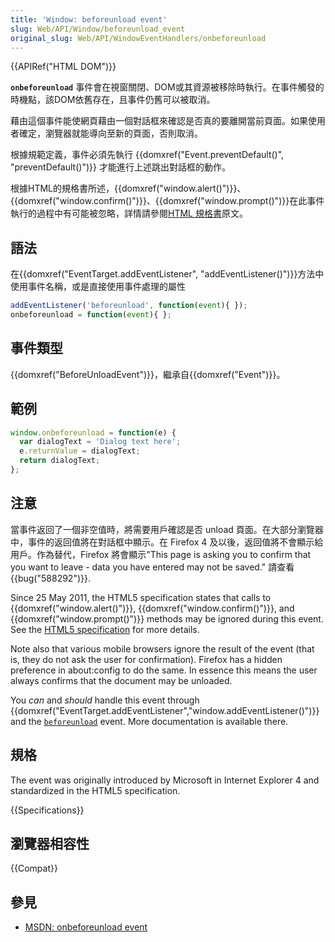 ```yaml
---
title: 'Window: beforeunload event'
slug: Web/API/Window/beforeunload_event
original_slug: Web/API/WindowEventHandlers/onbeforeunload
---
```


{{APIRef("HTML DOM")}}

**`onbeforeunload`** 事件會在視窗關閉、DOM或其資源被移除時執行。在事件觸發的時機點，該DOM依舊存在，且事件仍舊可以被取消。

藉由這個事件能使網頁藉由一個對話框來確認是否真的要離開當前頁面。如果使用者確定，瀏覽器就能導向至新的頁面，否則取消。

根據規範定義，事件必須先執行 {{domxref("Event.preventDefault()", "preventDefault()")}} 才能進行上述跳出對話框的動作。

根據HTML的規格書所述，{{domxref("window.alert()")}}、{{domxref("window.confirm()")}}、{{domxref("window.prompt()")}}在此事件執行的過程中有可能被忽略，詳情請參閱[HTML 規格書](https://html.spec.whatwg.org/multipage/timers-and-user-prompts.html#user-prompts)原文。

## 語法

在{{domxref("EventTarget.addEventListener", "addEventListener()")}}方法中使用事件名稱，或是直接使用事件處理的屬性

```js
addEventListener('beforeunload', function(event){ });
onbeforeunload = function(event){ };
```

## 事件類型

{{domxref("BeforeUnloadEvent")}}，繼承自{{domxref("Event")}}。

## 範例

```js
window.onbeforeunload = function(e) {
  var dialogText = 'Dialog text here';
  e.returnValue = dialogText;
  return dialogText;
};
```

## 注意

當事件返回了一個非空值時，將需要用戶確認是否 unload 頁面。在大部分瀏覽器中，事件的返回值將在對話框中顯示。在 Firefox 4 及以後，返回值將不會顯示給用戶。作為替代，Firefox 將會顯示"This page is asking you to confirm that you want to leave - data you have entered may not be saved." 請查看{{bug("588292")}}.

Since 25 May 2011, the HTML5 specification states that calls to {{domxref("window.alert()")}}, {{domxref("window.confirm()")}}, and {{domxref("window.prompt()")}} methods may be ignored during this event. See the [HTML5 specification](http://www.w3.org/TR/html5/webappapis.html#user-prompts) for more details.

Note also that various mobile browsers ignore the result of the event (that is, they do not ask the user for confirmation). Firefox has a hidden preference in about:config to do the same. In essence this means the user always confirms that the document may be unloaded.

You _can_ and _should_ handle this event through {{domxref("EventTarget.addEventListener","window.addEventListener()")}} and the [`beforeunload`](/zh-TW/docs/Web/API/Window/beforeunload_event) event. More documentation is available there.

## 規格

The event was originally introduced by Microsoft in Internet Explorer 4 and standardized in the HTML5 specification.

{{Specifications}}

## 瀏覽器相容性

{{Compat}}

## 參見

- [MSDN: onbeforeunload event](<http://msdn.microsoft.com/en-us/library/ms536907(VS.85).aspx>)
